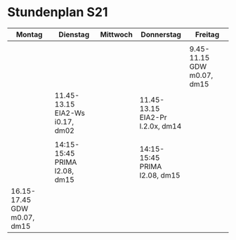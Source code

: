 # Stundenplan S21

| Montag                            | Dienstag                              | Mittwoch | Donnerstag                             | Freitag                          |
|-----------------------------------|---------------------------------------|----------|----------------------------------------|----------------------------------|
|                                   |                                       |          |                                        |                                  |
|                                   |                                       |          |                                        | 9.45-11.15<br>GDW<br>m0.07, dm15 |
|                                   | 11.45-13.15<br>EIA2-Ws<br>i0.17, dm02 |          | 11.45-13.15<br>EIA2-Pr<br>l.2.0x, dm14 |                                  |
|                                   |                                       |          |                                        |                                  |
|                                   | 14:15-15:45<br>PRIMA<br>l2.08, dm15   |          | 14:15-15:45<br>PRIMA<br>l2.08, dm15    |                                  |
| 16.15-17.45<br>GDW<br>m0.07, dm15 |                                       |          |                                        |                                  |
